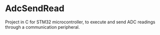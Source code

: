# AdcSendRead
Project in C for STM32 microcontroller, to execute and send ADC readings through a communication peripheral.
